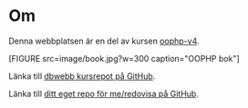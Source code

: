 ---
...
Om
=========================

Denna webbplatsen är en del av kursen [oophp-v4](https://dbwebb.se/kurser/oophp-v4). 

[FIGURE src=image/book.jpg?w=300 caption="OOPHP bok"]

Länka till [dbwebb kursrepot på GitHub](https://github.com/McSlush/dbwebb).

Länka till [ditt eget repo för me/redovisa på GitHub](https://github.com/McSlush/dbwebb).
